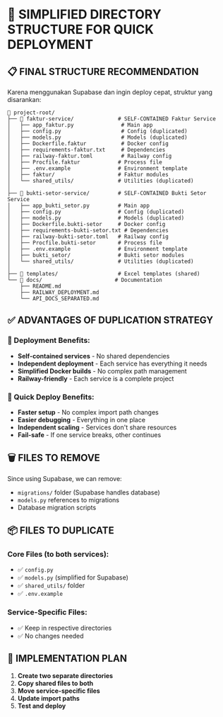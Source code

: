 # 🚀 SIMPLIFIED DIRECTORY STRUCTURE FOR QUICK DEPLOYMENT

## 📋 FINAL STRUCTURE RECOMMENDATION

Karena menggunakan Supabase dan ingin deploy cepat, struktur yang disarankan:

```
📁 project-root/
├── 📁 faktur-service/              # SELF-CONTAINED Faktur Service
│   ├── app_faktur.py               # Main app
│   ├── config.py                   # Config (duplicated)
│   ├── models.py                   # Models (duplicated)
│   ├── Dockerfile.faktur           # Docker config
│   ├── requirements-faktur.txt     # Dependencies
│   ├── railway-faktur.toml         # Railway config
│   ├── Procfile.faktur            # Process file
│   ├── .env.example               # Environment template
│   ├── faktur/                    # Faktur modules
│   └── shared_utils/              # Utilities (duplicated)
│
├── 📁 bukti-setor-service/         # SELF-CONTAINED Bukti Setor Service
│   ├── app_bukti_setor.py         # Main app
│   ├── config.py                  # Config (duplicated)
│   ├── models.py                  # Models (duplicated)
│   ├── Dockerfile.bukti-setor     # Docker config
│   ├── requirements-bukti-setor.txt # Dependencies
│   ├── railway-bukti-setor.toml   # Railway config
│   ├── Procfile.bukti-setor       # Process file
│   ├── .env.example               # Environment template
│   ├── bukti_setor/               # Bukti setor modules
│   └── shared_utils/              # Utilities (duplicated)
│
├── 📁 templates/                   # Excel templates (shared)
└── 📁 docs/                       # Documentation
    ├── README.md
    ├── RAILWAY_DEPLOYMENT.md
    └── API_DOCS_SEPARATED.md
```

## ✅ ADVANTAGES OF DUPLICATION STRATEGY

### 🎯 Deployment Benefits:
- **Self-contained services** - No shared dependencies
- **Independent deployment** - Each service has everything it needs
- **Simplified Docker builds** - No complex path management
- **Railway-friendly** - Each service is a complete project

### 🚀 Quick Deploy Benefits:
- **Faster setup** - No complex import path changes
- **Easier debugging** - Everything in one place
- **Independent scaling** - Services don't share resources
- **Fail-safe** - If one service breaks, other continues

## 🗑️ FILES TO REMOVE

Since using Supabase, we can remove:
- `migrations/` folder (Supabase handles database)
- `models.py` references to migrations
- Database migration scripts

## 📦 FILES TO DUPLICATE

### Core Files (to both services):
- ✅ `config.py`
- ✅ `models.py` (simplified for Supabase)
- ✅ `shared_utils/` folder
- ✅ `.env.example`

### Service-Specific Files:
- ✅ Keep in respective directories
- ✅ No changes needed

## 🔧 IMPLEMENTATION PLAN

1. **Create two separate directories**
2. **Copy shared files to both**
3. **Move service-specific files**
4. **Update import paths**
5. **Test and deploy**
